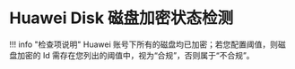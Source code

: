 # Huawei Disk 磁盘加密状态检测

!!! info "检查项说明"
Huawei 账号下所有的磁盘均已加密；若您配置阈值，则磁盘加密的 Id 需存在您列出的阈值中，视为“合规”，否则属于“不合规”。
